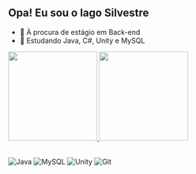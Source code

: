 ## Opa! Eu sou o Iago Silvestre

- 🔭 À procura de estágio em Back-end  
- 🌱 Estudando Java, C#, Unity e MySQL 

<div>
  <a href="https://github.com/iago-silves">
    <img height="180em" src="https://github-readme-stats.vercel.app/api?username=iago-silves&show_icons=true&theme=dark&include_all_commits=true&count_private=true"/>
    <img height="180em" src="https://github-readme-stats.vercel.app/api/top-langs/?username=iago-silves&layout=compact&langs_count=16&theme=dark"/>
  </a>
</div>

##

<div style="display: inline_block">
  <img align="center" alt="Java" src="https://img.shields.io/badge/Java-007396?style=for-the-badge&logo=java&logoColor=white" />
  <img align="center" alt="MySQL" src="https://img.shields.io/badge/MySQL-4479A1?style=for-the-badge&logo=mysql&logoColor=white" />
  <img align="center" alt="Unity" src="https://img.shields.io/badge/Unity-000000?style=for-the-badge&logo=unity&logoColor=white" />
  <img align="center" alt="Git" src="https://img.shields.io/badge/Git-F05032?style=for-the-badge&logo=git&logoColor=white" />
</div><br/>
